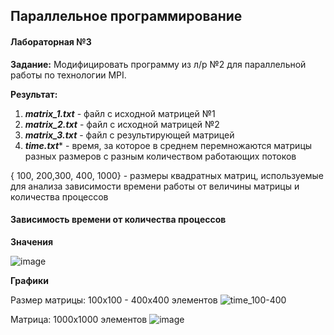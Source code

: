 ## Параллельное программирование 
#### Лабораторная №3
**Задание:** 
 Модифицировать программу из л/р №2 для параллельной работы по технологии MPI.

**Результат:** 
1. ***matrix_1.txt*** - файл с исходной матрицей №1
2. ***matrix_2.txt*** - файл с исходной матрицей №2
3. ***matrix_3.txt*** - файл с результирующей матрицей
4. ***time.txt**** - время, за которое в среднем перемножаются матрицы разных размеров с разным количеством работающих потоков 

{ 100, 200,300, 400, 1000} - размеры квадратных матриц, используемые для анализа 
зависимости времени работы от величины матрицы и количества процессов


#### Зависимость времени от количества процессов

**Значения**

![image](https://user-images.githubusercontent.com/90641953/208876378-11432baf-690a-46b0-bc06-86b08c6225b1.png)

**Графики**

Размер матрицы: 100x100 - 400x400 элементов
![time_100-400](https://user-images.githubusercontent.com/90641953/208870285-2d669eb2-b6e0-4dea-ba3e-f1fee924f421.png)

Матрица: 1000x1000 элементов
![image](https://user-images.githubusercontent.com/90641953/208862948-6ae48c63-0c56-4c64-92c7-ee34c5a704ba.png)
